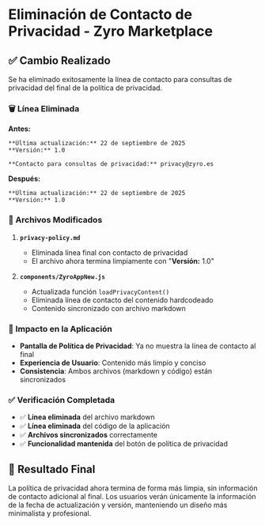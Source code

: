 # Eliminación de Contacto de Privacidad - Zyro Marketplace

## ✅ Cambio Realizado

Se ha eliminado exitosamente la línea de contacto para consultas de privacidad del final de la política de privacidad.

### 🗑️ Línea Eliminada

**Antes:**
```
**Última actualización:** 22 de septiembre de 2025
**Versión:** 1.0

**Contacto para consultas de privacidad:** privacy@zyro.es
```

**Después:**
```
**Última actualización:** 22 de septiembre de 2025
**Versión:** 1.0
```

### 📁 Archivos Modificados

1. **`privacy-policy.md`**
   - Eliminada línea final con contacto de privacidad
   - El archivo ahora termina limpiamente con "**Versión:** 1.0"

2. **`components/ZyroAppNew.js`**
   - Actualizada función `loadPrivacyContent()`
   - Eliminada línea de contacto del contenido hardcodeado
   - Contenido sincronizado con archivo markdown

### 📱 Impacto en la Aplicación

- **Pantalla de Política de Privacidad**: Ya no muestra la línea de contacto al final
- **Experiencia de Usuario**: Contenido más limpio y conciso
- **Consistencia**: Ambos archivos (markdown y código) están sincronizados

### ✅ Verificación Completada

- ✅ **Línea eliminada** del archivo markdown
- ✅ **Línea eliminada** del código de la aplicación
- ✅ **Archivos sincronizados** correctamente
- ✅ **Funcionalidad mantenida** del botón de política de privacidad

## 🎯 Resultado Final

La política de privacidad ahora termina de forma más limpia, sin información de contacto adicional al final. Los usuarios verán únicamente la información de la fecha de actualización y versión, manteniendo un diseño más minimalista y profesional.